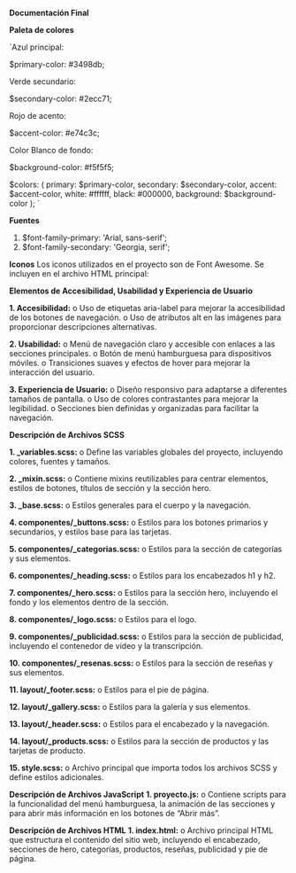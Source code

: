 **Documentación Final**

**Paleta de colores**

`Azul principal:

$primary-color: #3498db;

Verde secundario:

$secondary-color: #2ecc71;

Rojo de acento:

$accent-color: #e74c3c;

Color Blanco de fondo:

$background-color: #f5f5f5;

$colors: (
  primary: $primary-color,
  secondary: $secondary-color,
  accent: $accent-color,
  white: #ffffff,
  black: #000000,
  background: $background-color
  );
`

**Fuentes**
1.	$font-family-primary: 'Arial, sans-serif';
2.	$font-family-secondary: 'Georgia, serif';



**Iconos**
Los iconos utilizados en el proyecto son de Font Awesome. Se incluyen en el archivo HTML principal:
<link rel="stylesheet" href="https://cdnjs.cloudflare.com/ajax/libs/font-awesome/6.0.0-beta3/css/all.min.css">



**Elementos de Accesibilidad, Usabilidad y Experiencia de Usuario**

**1.	Accesibilidad:**
o	Uso de etiquetas aria-label para mejorar la accesibilidad de los botones de navegación.
o	Uso de atributos alt en las imágenes para proporcionar descripciones alternativas.

**2.	Usabilidad:**
o	Menú de navegación claro y accesible con enlaces a las secciones principales.
o	Botón de menú hamburguesa para dispositivos móviles.
o	Transiciones suaves y efectos de hover para mejorar la interacción del usuario.

**3.	Experiencia de Usuario:**
o	Diseño responsivo para adaptarse a diferentes tamaños de pantalla.
o	Uso de colores contrastantes para mejorar la legibilidad.
o	Secciones bien definidas y organizadas para facilitar la navegación.

**Descripción de Archivos SCSS**

**1.	_variables.scss:**
o	Define las variables globales del proyecto, incluyendo colores, fuentes y tamaños.

**2.	_mixin.scss:**
o	Contiene mixins reutilizables para centrar elementos, estilos de botones, títulos de sección y la sección hero.

**3.	_base.scss:**
o	Estilos generales para el cuerpo y la navegación.

**4.	componentes/_buttons.scss:**
o	Estilos para los botones primarios y secundarios, y estilos base para las tarjetas.

**5.	componentes/_categorias.scss:**
o	Estilos para la sección de categorías y sus elementos.

**6.	componentes/_heading.scss:**
o	Estilos para los encabezados h1 y h2.

**7.	componentes/_hero.scss:**
o	Estilos para la sección hero, incluyendo el fondo y los elementos dentro de la sección.

**8.	componentes/_logo.scss:**
o	Estilos para el logo.

**9.	componentes/_publicidad.scss:**
o	Estilos para la sección de publicidad, incluyendo el contenedor de video y la transcripción.

**10.	componentes/_resenas.scss:**
o	Estilos para la sección de reseñas y sus elementos.

**11.	layout/_footer.scss:**
o	Estilos para el pie de página.

**12.	layout/_gallery.scss:**
o	Estilos para la galería y sus elementos.

**13.	layout/_header.scss:**
o	Estilos para el encabezado y la navegación.

**14.	layout/_products.scss:**
o	Estilos para la sección de productos y las tarjetas de producto.

**15.	style.scss:**
o	Archivo principal que importa todos los archivos SCSS y define estilos adicionales.


**Descripción de Archivos JavaScript**
**1.	proyecto.js:**
o	Contiene scripts para la funcionalidad del menú hamburguesa, la animación de las secciones y para abrir más información en los botones de “Abrir más”.


**Descripción de Archivos HTML**
**1.	index.html:**
o	Archivo principal HTML que estructura el contenido del sitio web, incluyendo el encabezado, secciones de hero, categorías, productos, reseñas, publicidad y pie de página.
